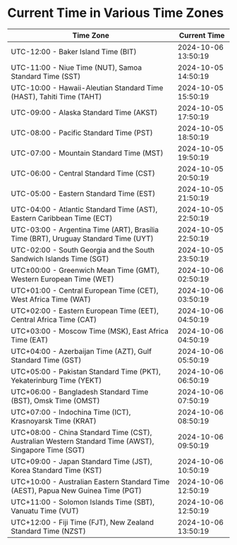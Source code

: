 # Current Time in Various Time Zones

| Time Zone | Current Time |
|-----------|--------------|
| UTC-12:00 - Baker Island Time (BIT) | 2024-10-06 13:50:19 |
| UTC-11:00 - Niue Time (NUT), Samoa Standard Time (SST) | 2024-10-05 14:50:19 |
| UTC-10:00 - Hawaii-Aleutian Standard Time (HAST), Tahiti Time (TAHT) | 2024-10-05 15:50:19 |
| UTC-09:00 - Alaska Standard Time (AKST) | 2024-10-05 17:50:19 |
| UTC-08:00 - Pacific Standard Time (PST) | 2024-10-05 18:50:19 |
| UTC-07:00 - Mountain Standard Time (MST) | 2024-10-05 19:50:19 |
| UTC-06:00 - Central Standard Time (CST) | 2024-10-05 20:50:19 |
| UTC-05:00 - Eastern Standard Time (EST) | 2024-10-05 21:50:19 |
| UTC-04:00 - Atlantic Standard Time (AST), Eastern Caribbean Time (ECT) | 2024-10-05 22:50:19 |
| UTC-03:00 - Argentina Time (ART), Brasília Time (BRT), Uruguay Standard Time (UYT) | 2024-10-05 22:50:19 |
| UTC-02:00 - South Georgia and the South Sandwich Islands Time (SGT) | 2024-10-05 23:50:19 |
| UTC±00:00 - Greenwich Mean Time (GMT), Western European Time (WET) | 2024-10-06 02:50:19 |
| UTC+01:00 - Central European Time (CET), West Africa Time (WAT) | 2024-10-06 03:50:19 |
| UTC+02:00 - Eastern European Time (EET), Central Africa Time (CAT) | 2024-10-06 04:50:19 |
| UTC+03:00 - Moscow Time (MSK), East Africa Time (EAT) | 2024-10-06 04:50:19 |
| UTC+04:00 - Azerbaijan Time (AZT), Gulf Standard Time (GST) | 2024-10-06 05:50:19 |
| UTC+05:00 - Pakistan Standard Time (PKT), Yekaterinburg Time (YEKT) | 2024-10-06 06:50:19 |
| UTC+06:00 - Bangladesh Standard Time (BST), Omsk Time (OMST) | 2024-10-06 07:50:19 |
| UTC+07:00 - Indochina Time (ICT), Krasnoyarsk Time (KRAT) | 2024-10-06 08:50:19 |
| UTC+08:00 - China Standard Time (CST), Australian Western Standard Time (AWST), Singapore Time (SGT) | 2024-10-06 09:50:19 |
| UTC+09:00 - Japan Standard Time (JST), Korea Standard Time (KST) | 2024-10-06 10:50:19 |
| UTC+10:00 - Australian Eastern Standard Time (AEST), Papua New Guinea Time (PGT) | 2024-10-06 12:50:19 |
| UTC+11:00 - Solomon Islands Time (SBT), Vanuatu Time (VUT) | 2024-10-06 12:50:19 |
| UTC+12:00 - Fiji Time (FJT), New Zealand Standard Time (NZST) | 2024-10-06 13:50:19 |
